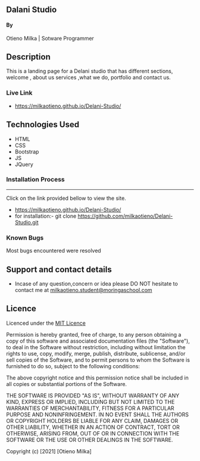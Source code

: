 
## Dalani Studio

#### By 
Otieno Milka | Sotware Programmer
## Description
This is a landing page for a Delani studio that has different sections, welcome , about us services ,what we do, portfolio and contact us.


### Live Link
* https://milkaotieno.github.io/Delani-Studio/



## Technologies Used
* HTML
* CSS
* Bootstrap
* JS
* JQuery 

### Installation Process
****
Click on the link provided bellow to view the site.
* https://milkaotieno.github.io/Delani-Studio/
* for installation:- git clone https://github.com/milkaotieno/Delani-Studio.git


### Known Bugs
Most bugs encountered were resolved

## Support and contact details
* Incase of any question,concern or idea please DO NOT hesitate to contact me at milkaotieno.student@moringaschool.com


## Licence
Licenced under the [MIT Licence ](LICENCE)


Permission is hereby granted, free of charge, to any person obtaining a copy
of this software and associated documentation files (the "Software"), to deal
in the Software without restriction, including without limitation the rights
to use, copy, modify, merge, publish, distribute, sublicense, and/or sell
copies of the Software, and to permit persons to whom the Software is
furnished to do so, subject to the following conditions:

The above copyright notice and this permission notice shall be included in all
copies or substantial portions of the Software.

THE SOFTWARE IS PROVIDED "AS IS", WITHOUT WARRANTY OF ANY KIND, EXPRESS OR
IMPLIED, INCLUDING BUT NOT LIMITED TO THE WARRANTIES OF MERCHANTABILITY,
FITNESS FOR A PARTICULAR PURPOSE AND NONINFRINGEMENT. IN NO EVENT SHALL THE
AUTHORS OR COPYRIGHT HOLDERS BE LIABLE FOR ANY CLAIM, DAMAGES OR OTHER
LIABILITY, WHETHER IN AN ACTION OF CONTRACT, TORT OR OTHERWISE, ARISING FROM,
OUT OF OR IN CONNECTION WITH THE SOFTWARE OR THE USE OR OTHER DEALINGS IN THE
SOFTWARE.

Copyright (c) [2021] [Otieno Milka]
